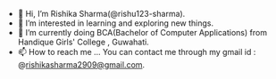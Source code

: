 - 👋 Hi, I’m Rishika Sharma(@rishu123-sharma).
- 👀 I’m interested in learning and exploring new things.
- 🌱 I’m currently doing BCA(Bachelor of Computer Applications) from Handique Girls' College , Guwahati.
- 📫 How to reach me ...
  You can contact me through my gmail id : @rishikasharma2909@gmail.com.

<!---
rishu123-sharma/rishu123-sharma is a ✨ special ✨ repository because its `README.md` (this file) appears on your GitHub profile.
You can click the Preview link to take a look at your changes.
--->
